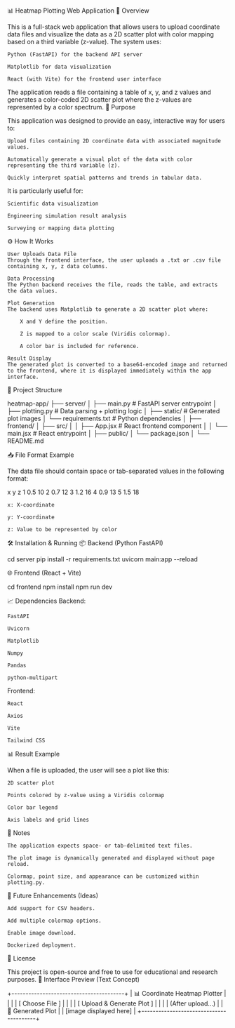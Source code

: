 📊 Heatmap Plotting Web Application
📑 Overview

This is a full-stack web application that allows users to upload coordinate data files and visualize the data as a 2D scatter plot with color mapping based on a third variable (z-value). The system uses:

    Python (FastAPI) for the backend API server

    Matplotlib for data visualization

    React (with Vite) for the frontend user interface

The application reads a file containing a table of x, y, and z values and generates a color-coded 2D scatter plot where the z-values are represented by a color spectrum.
🎯 Purpose

This application was designed to provide an easy, interactive way for users to:

    Upload files containing 2D coordinate data with associated magnitude values.

    Automatically generate a visual plot of the data with color representing the third variable (z).

    Quickly interpret spatial patterns and trends in tabular data.

It is particularly useful for:

    Scientific data visualization

    Engineering simulation result analysis

    Surveying or mapping data plotting

⚙️ How It Works

    User Uploads Data File
    Through the frontend interface, the user uploads a .txt or .csv file containing x, y, z data columns.

    Data Processing
    The Python backend receives the file, reads the table, and extracts the data values.

    Plot Generation
    The backend uses Matplotlib to generate a 2D scatter plot where:

        X and Y define the position.

        Z is mapped to a color scale (Viridis colormap).

        A color bar is included for reference.

    Result Display
    The generated plot is converted to a base64-encoded image and returned to the frontend, where it is displayed immediately within the app interface.

📂 Project Structure

heatmap-app/
├── server/
│   ├── main.py                # FastAPI server entrypoint
│   ├── plotting.py            # Data parsing + plotting logic
│   ├── static/                # Generated plot images
│   └── requirements.txt       # Python dependencies
│
├── frontend/
│   ├── src/
│   │   ├── App.jsx            # React frontend component
│   │   └── main.jsx           # React entrypoint
│   ├── public/
│   └── package.json
│
└── README.md

📥 File Format Example

The data file should contain space or tab-separated values in the following format:

x y z
1 0.5 10
2 0.7 12
3 1.2 16
4 0.9 13
5 1.5 18

    x: X-coordinate

    y: Y-coordinate

    z: Value to be represented by color

🛠️ Installation & Running
📦 Backend (Python FastAPI)

cd server
pip install -r requirements.txt
uvicorn main:app --reload

🌐 Frontend (React + Vite)

cd frontend
npm install
npm run dev

📈 Dependencies
Backend:

    FastAPI

    Uvicorn

    Matplotlib

    Numpy

    Pandas

    python-multipart

Frontend:

    React

    Axios

    Vite

    Tailwind CSS

📊 Result Example

When a file is uploaded, the user will see a plot like this:

    2D scatter plot

    Points colored by z-value using a Viridis colormap

    Color bar legend

    Axis labels and grid lines

📣 Notes

    The application expects space- or tab-delimited text files.

    The plot image is dynamically generated and displayed without page reload.

    Colormap, point size, and appearance can be customized within plotting.py.

📌 Future Enhancements (Ideas)

    Add support for CSV headers.

    Add multiple colormap options.

    Enable image download.

    Dockerized deployment.

📃 License

This project is open-source and free to use for educational and research purposes.
📸 Interface Preview (Text Concept)

+----------------------------------------+
| 📊 Coordinate Heatmap Plotter          |
|                                        |
| [ Choose File ]                        |
|                                        |
| [ Upload & Generate Plot ]             |
|                                        |
| (After upload...)                      |
| 📸 Generated Plot                      |
|  [image displayed here]                |
+----------------------------------------+